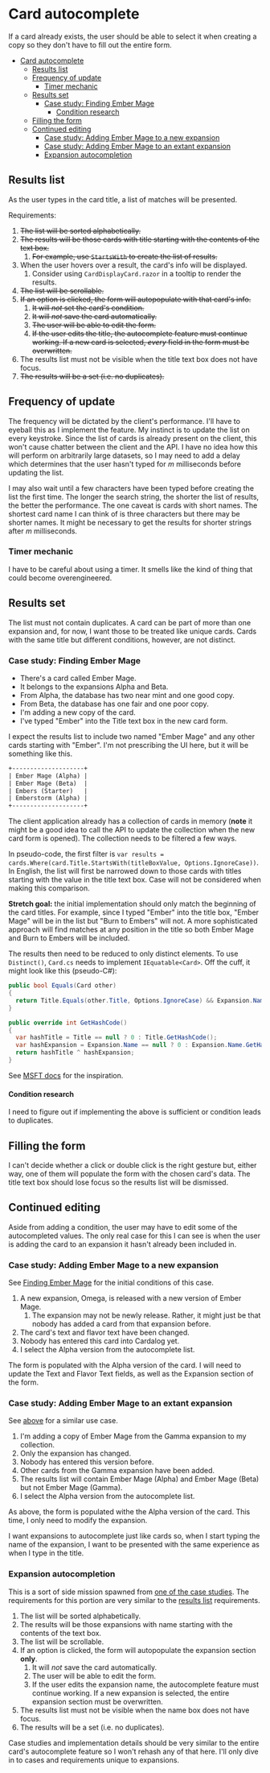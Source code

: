 # Card autocomplete

If a card already exists, the user should be able to select it when creating a copy so they don't have to fill out the entire form.

- [Card autocomplete](#card-autocomplete)
  - [Results list](#results-list)
  - [Frequency of update](#frequency-of-update)
    - [Timer mechanic](#timer-mechanic)
  - [Results set](#results-set)
    - [Case study: Finding Ember Mage](#case-study-finding-ember-mage)
      - [Condition research](#condition-research)
  - [Filling the form](#filling-the-form)
  - [Continued editing](#continued-editing)
    - [Case study: Adding Ember Mage to a new expansion](#case-study-adding-ember-mage-to-a-new-expansion)
    - [Case study: Adding Ember Mage to an extant expansion](#case-study-adding-ember-mage-to-an-extant-expansion)
    - [Expansion autocompletion](#expansion-autocompletion)

## Results list

As the user types in the card title, a list of matches will be presented.

Requirements:

1. ~~The list will be sorted alphabetically.~~
2. ~~The results will be those cards with title starting with the contents of the text box.~~
   1. ~~For example, use `StartsWith` to create the list of results.~~
3. When the user hovers over a result, the card's info will be displayed.
   1. Consider using `CardDisplayCard.razor` in a tooltip to render the results.
4. ~~The list will be scrollable.~~
5. ~~If an option is clicked, the form will autopopulate with that card's info.~~
   1. ~~It will _not_ set the card's condition.~~
   2. ~~It will _not_ save the card automatically.~~
   3. ~~The user will be able to edit the form.~~
   4. ~~If the user edits the title, the autocomplete feature must continue working. If a new card is selected, _every_ field in the form must be overwritten.~~
6. The results list must not be visible when the title text box does not have focus.
7. ~~The results will be a set (i.e. no duplicates).~~

## Frequency of update

The frequency will be dictated by the client's performance. I'll have to eyeball this as I implement the feature. My instinct is to update the list on every keystroke. Since the list of cards is already present on the client, this won't cause chatter between the client and the API. I have no idea how this will perform on arbitrarily large datasets, so I may need to add a delay which determines that the user hasn't typed for _m_ milliseconds before updating the list.

I may also wait until a few characters have been typed before creating the list the first time. The longer the search string, the shorter the list of results, the better the performance. The one caveat is cards with short names. The shortest card name I can think of is three characters but there may be shorter names. It might be necessary to get the results for shorter strings after _m_ milliseconds.

### Timer mechanic

I have to be careful about using a timer. It smells like the kind of thing that could become overengineered.

## Results set

The list must not contain duplicates. A card can be part of more than one expansion and, for now, I want those to be treated like unique cards. Cards with the same title but different conditions, however, are not distinct.

### Case study: Finding Ember Mage

- There's a card called Ember Mage.
- It belongs to the expansions Alpha and Beta.
- From Alpha, the database has two near mint and one good copy.
- From Beta, the database has one fair and one poor copy.
- I'm adding a new copy of the card.
- I've typed "Ember" into the Title text box in the new card form.

I expect the results list to include two named "Ember Mage" and any other cards starting with "Ember". I'm not prescribing the UI here, but it will be something like this.

```txt
+--------------------+
| Ember Mage (Alpha) |
| Ember Mage (Beta)  |
| Embers (Starter)   |
| Emberstorm (Alpha) |
+--------------------+
```

The client application already has a collection of cards in memory (**note** it might be a good idea to call the API to update the collection when the new card form is opened). The collection needs to be filtered a few ways.

In pseudo-code, the first filter is `var results = cards.Where(card.Title.StartsWith(titleBoxValue, Options.IgnoreCase))`. In English, the list will first be narrowed down to those cards with titles starting with the value in the title text box. Case will not be considered when making this comparison.

**Stretch goal:** the initial implementation should only match the beginning of the card titles. For example, since I typed "Ember" into the title box, "Ember Mage" will be in the list but "Burn to Embers" will not. A more sophisticated approach will find matches at any position in the title so both Ember Mage and Burn to Embers will be included.

The results then need to be reduced to only distinct elements. To use `Distinct()`, `Card.cs` needs to implement `IEquatable<Card>`. Off the cuff, it might look like this (pseudo-C#):

```cs
public bool Equals(Card other)
{
  return Title.Equals(other.Title, Options.IgnoreCase) && Expansion.Name.Equals(other.Expansion.Name, Options.IgnoreCase);
}

public override int GetHashCode()
{
  var hashTitle = Title == null ? 0 : Title.GetHashCode();
  var hashExpansion = Expansion.Name == null ? 0 : Expansion.Name.GetHashCode();
  return hashTitle ^ hashExpansion;
}
```

See [MSFT docs](https://docs.microsoft.com/en-us/dotnet/api/system.linq.enumerable.distinct?view=netframework-4.8) for the inspiration.

#### Condition research

I need to figure out if implementing the above is sufficient or condition leads to duplicates.

## Filling the form

I can't decide whether a click or double click is the right gesture but, either way, one of them will populate the form with the chosen card's data. The title text box should lose focus so the results list will be dismissed.

## Continued editing

Aside from adding a condition, the user may have to edit some of the autocompleted values. The only real case for this I can see is when the user is adding the card to an expansion it hasn't already been included in.

### Case study: Adding Ember Mage to a new expansion

See [Finding Ember Mage](#case-study-finding-ember-mage) for the initial conditions of this case.

1. A new expansion, Omega, is released with a new version of Ember Mage.
   1. The expansion may not be newly release. Rather, it might just be that nobody has added a card from that expansion before.
2. The card's text and flavor text have been changed.
3. Nobody has entered this card into Cardalog yet.
4. I select the Alpha version from the autocomplete list.

The form is populated with the Alpha version of the card. I will need to update the Text and Flavor Text fields, as well as the Expansion section of the form.

### Case study: Adding Ember Mage to an extant expansion

See [above](#case-study-adding-ember-mage-to-a-new-expansion) for a similar use case.

1. I'm adding a copy of Ember Mage from the Gamma expansion to my collection.
2. Only the expansion has changed.
3. Nobody has entered this version before.
4. Other cards from the Gamma expansion have been added.
5. The results list will contain Ember Mage (Alpha) and Ember Mage (Beta) but not Ember Mage (Gamma).
6. I select the Alpha version from the autocomplete list.

As above, the form is populated withe the Alpha version of the card. This time, I only need to modify the expansion.

I want expansions to autocomplete just like cards so, when I start typing the name of the expansion, I want to be presented with the same experience as when I type in the title.

### Expansion autocompletion

This is a sort of side mission spawned from [one of the case studies](#case-study-adding-ember-mage-to-an-extant-expansion). The requirements for this portion are very similar to the [results list](#results-list) requirements.

1. The list will be sorted alphabetically.
2. The results will be those expansions with name starting with the contents of the text box.
3. The list will be scrollable.
4. If an option is clicked, the form will autopopulate the expansion section **only**.
   1. It will _not_ save the card automatically.
   2. The user will be able to edit the form.
   3. If the user edits the expansion name, the autocomplete feature must continue working. If a new expansion is selected, the entire expansion section must be overwritten.
5. The results list must not be visible when the name box does not have focus.
6. The results will be a set (i.e. no duplicates).

Case studies and implementation details should be very similar to the entire card's autocomplete feature so I won't rehash any of that here. I'll only dive in to cases and requirements unique to expansions.
